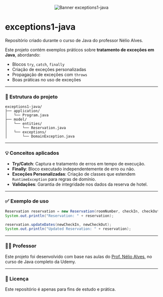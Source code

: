 <p align="center">
  <img src="https://raw.githubusercontent.com/LucVinicius-DEV/exceptions1-java/main/banner.png" alt="Banner exceptions1-java" />
</p>

# exceptions1-java

Repositório criado durante o curso de Java do professor Nélio Alves.

Este projeto contém exemplos práticos sobre **tratamento de exceções em Java**, abordando:

- Blocos `try`, `catch`, `finally`
- Criação de exceções personalizadas
- Propagação de exceções com `throws`
- Boas práticas no uso de exceções

---

### 📁 Estrutura do projeto

```
exceptions1-java/
├── application/
│   └── Program.java
├── model/
│   └── entities/
│       └── Reservation.java
│   └── exceptions/
│       └── DomainException.java
```

---

### 💡 Conceitos aplicados

- **Try/Catch**: Captura e tratamento de erros em tempo de execução.
- **Finally**: Bloco executado independentemente de erro ou não.
- **Exceções Personalizadas**: Criação de classes que estendem `RuntimeException` para regras de domínio.
- **Validações**: Garantia de integridade nos dados da reserva de hotel.

---

### ✅ Exemplo de uso

```java
Reservation reservation = new Reservation(roomNumber, checkIn, checkOut);
System.out.println("Reservation: " + reservation);

reservation.updateDates(newCheckIn, newCheckOut);
System.out.println("Updated Reservation: " + reservation);
```

---

### 👨‍🏫 Professor

Este projeto foi desenvolvido com base nas aulas do [Prof. Nélio Alves](https://github.com/nelioalves), no curso de Java completo da Udemy.

---

### 🔗 Licença

Este repositório é apenas para fins de estudo e prática.
